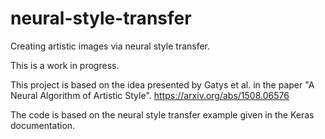 # neural-style-transfer
Creating artistic images via neural style transfer.

This is a work in progress.

This project is based on the idea presented by Gatys et al. in the paper "A Neural Algorithm of Artistic Style". https://arxiv.org/abs/1508.06576

The code is based on the neural style transfer example given in the Keras documentation.
